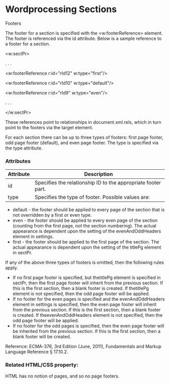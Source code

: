 # Wordprocessing Sections

Footers

The footer for a section is specified with the <w:footerReference> element. The footer is referenced via the id attribute. Below is a sample reference to a footer for a section.

<w:sectPr>

. . .

<w:footerReference r:id="rId12" w:type="first"/>

<w:footerReference r:id="rId10" w:type="default"/>

<w:footerReference r:id="rId9" w:type="even"/>

. . .

</w:sectPr>

These references point to relationships in document.xml.rels, which in turn point to the footers via the target element.

<Relationships xmlns="http://schemas.openxmlformats.org/package/2006/relationships">

<Relationship Id="rId9" type="http://purl.oclc.org/ooxml/officeDocument/relationships/footer" target="footer1.xml"/>

<Relationship Id="rId10" type="http://purl.oclc.org/ooxml/officeDocument/relationships/footer" target="footer2.xml"/>

<Relationship Id="rId12" type="http://purl.oclc.org/ooxml/officeDocument/relationships/footer" target="footer3.xml"/>

</Relationships>

For each section there can be up to three types of footers: first page footer, odd page footer (default), and even page footer. The type is specified via the type attribute.

### Attributes

| Attribute | Description                                                   |
| --------- | ------------------------------------------------------------- |
| id        | Specifies the relationship ID to the appropriate footer part. |
| type      | Specifies the type of footer. Possible values are:            |

- default - the footer should be applied to every page of the section that is not overridden by a first or even type.
- even - the footer should be applied to every even page of the section (counting from the first page, not the section numbering). The actual appearance is dependent upon the setting of the evenAndOddHeaders element in settings.
- first - the footer should be applied to the first page of the section. The actual appearance is dependent upon the setting of the titlePg element in sectPr.

If any of the above three types of footers is omitted, then the following rules apply.

- If no first page footer is specified, but thetitlePg element is specified in sectPr, then the first page footer will inherit from the previous section. If this is the first section, then a blank footer is created. If thetitlePg element is not specified, then the odd page footer will be applied.
- If no footer for the even pages is specified and the evenAndOddHeaders element in settings is specified, then the even page footer will inherit from the previous section. If this is the first section, then a blank footer is created. If theevenAndOddHeaders element is not specified, then the odd page footer will be applied.
- If no footer for the odd pages is specified, then the even page footer will be inherited from the previous section. If this is the first section, then a blank footer will be created.

Reference: ECMA-376, 3rd Edition (June, 2011), Fundamentals and Markup Language Reference § 17.10.2.

### Related HTML/CSS property:

HTML has no notion of pages, and so no page footers.
